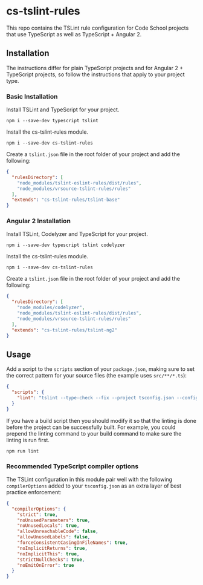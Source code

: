 # cs-tslint-rules

This repo contains the TSLint rule configuration for Code School projects that
use TypeScript as well as TypeScript + Angular 2.

## Installation

The instructions differ for plain TypeScript projects and for Angular 2 +
TypeScript projects, so follow the instructions that apply to your
project type.

### Basic Installation

Install TSLint and TypeScript for your project.

```
npm i --save-dev typescript tslint
```

Install the cs-tslint-rules module.

```
npm i --save-dev cs-tslint-rules
```

Create a `tslint.json` file in the root folder of your project and add
the following:

``` json
{
  "rulesDirectory": [
    "node_modules/tslint-eslint-rules/dist/rules",
    "node_modules/vrsource-tslint-rules/rules"
  ],
  "extends": "cs-tslint-rules/tslint-base"
}
```

### Angular 2 Installation

Install TSLint, Codelyzer and TypeScript for your project.

```
npm i --save-dev typescript tslint codelyzer
```

Install the cs-tslint-rules module.

```
npm i --save-dev cs-tslint-rules
```

Create a `tslint.json` file in the root folder of your project and add
the following:

``` json
{
  "rulesDirectory": [
    "node_modules/codelyzer",
    "node_modules/tslint-eslint-rules/dist/rules",
    "node_modules/vrsource-tslint-rules/rules"
  ],
  "extends": "cs-tslint-rules/tslint-ng2"
}
```

## Usage

Add a script to the `scripts` section of your `package.json`, making sure to
set the correct pattern for your source files (the example uses `src/**/*.ts`):

``` json
{
  "scripts": {
    "lint": "tslint --type-check --fix --project tsconfig.json --config tslint.json src/**/*.ts"
  }
}
```

If you have a build script then you should modify it so that the linting is
done before the project can be successfully built. For example, you could
prepend the linting command to your build command to make sure the linting
is run first.

```
npm run lint
```

### Recommended TypeScript compiler options

The TSLint configuration in this module pair well with the following
`compilerOptions` added to your `tsconfig.json` as an extra layer of
best practice enforcement:

``` json
{
  "compilerOptions": {
    "strict": true,
    "noUnusedParameters": true,
    "noUnusedLocals": true,
    "allowUnreachableCode": false,
    "allowUnusedLabels": false,
    "forceConsistentCasingInFileNames": true,
    "noImplicitReturns": true,
    "noImplicitThis": true,
    "strictNullChecks": true,
    "noEmitOnError": true
  }
}
```
